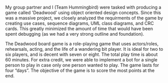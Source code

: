 My group partner and I (Team Hummingbird) were tasked with producing a game called 'Deadwood' using object oriented design concepts. Since this was a massive project, we closely analyzed the requirments of the game by creating use cases, sequence diagrams, UML class diagrams, and CRC cards. This greatly minimized the amount of time that would have been spent debugging (as we had a very strong outline and foundation).

The Deadwood board game is a role-playing game that uses actors/roles, rehearsals, acting, and the life of a wandering bit player. It is ideal for two to six players, and is decent with seven or eight. The total play time is about 60 minutes. For extra credit, we were able to implement a bot for a single person to play in case only one person wanted to play. The game lasts for four “days”. The objective of the game is to score the most points at the end.

